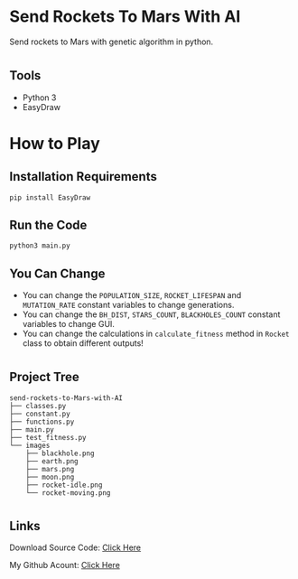 # Send Rockets To Mars With AI
Send rockets to Mars with genetic algorithm in python.

#
## Tools

- Python 3
- EasyDraw

#
# How to Play

## Installation Requirements
```
pip install EasyDraw
```

## Run the Code

```
python3 main.py
```

## You Can Change
- You can change the `POPULATION_SIZE`, `ROCKET_LIFESPAN` and `MUTATION_RATE` constant variables to change generations.
- You can change the `BH_DIST`, `STARS_COUNT`, `BLACKHOLES_COUNT` constant variables to change GUI.
- You can change the calculations in `calculate_fitness` method in `Rocket` class to obtain different outputs!

#
## Project Tree
```
send-rockets-to-Mars-with-AI
├── classes.py
├── constant.py
├── functions.py
├── main.py
├── test_fitness.py
└── images
    ├── blackhole.png
    ├── earth.png 
    ├── mars.png
    ├── moon.png
    ├── rocket-idle.png
    └── rocket-moving.png
```

#
## Links


Download Source Code: [Click Here](https://github.com/dori-dev/send-rockets-to-Mars-with-AI/archive/refs/heads/main.zip)

My Github Acount: [Click Here](https://github.com/dori-dev/)
